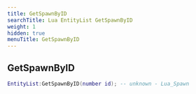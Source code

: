 ```yaml
---
title: GetSpawnByID
searchTitle: Lua EntityList GetSpawnByID
weight: 1
hidden: true
menuTitle: GetSpawnByID
---
```

## GetSpawnByID
```lua
EntityList:GetSpawnByID(number id); -- unknown - Lua_Spawn
```